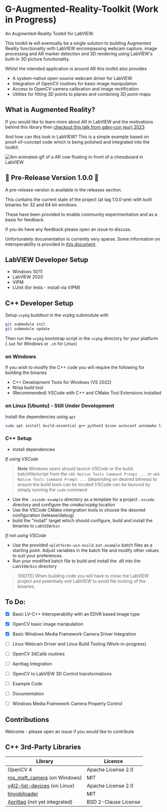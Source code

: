 # G-Augmented-Reality-Toolkit (Work in Progress)

An Augmented-Reality Toolkit for LabVIEW.

This toolkit ~~is~~ will eventually be a single solution to building Augmented Reality functionality with LabVIEW encompassing webcam capture, image processing and AR marker detection and 3D rendering using LabVIEW's built-in 3D picture functionality.

Whilst the intended application is around AR this toolkit also provides
* A system-native open-source webcam driver for LabVIEW
* Integration of OpenCV routines for basic image manipulation
* Access to OpenCV camera calibration and image rectification
* Utilites for fitting 3D points to planes and combining 3D point-maps

## What is Augmented Reality?

If you would like to learn more about AR in LabVIEW and the motivations behind this library then [checkout this talk from gdev-con (eur) 2023](https://youtu.be/N7MVxLI1WsQ?si=qfJQf3qi_rYwaQ_8)

And how can this look in LabVIEW?
This is a simple example based on proof-of-concept code which is being polished and integrated into the toolkit.

![Am animated-gif of a AR cow floating in-front of a chessboard in LabVIEW](docs/demo.gif "an example of a simple AR application in LabVIEW (built using proof-of-concept code not in this toolkit yet)")

## 🎉 Pre-Release Version 1.0.0 🎉

A pre-release version is available in the releases section.

This contains the current state of the project (at tag 1.0.0-pre) with built binaries for 32 and 64 bit windows.

These have been provided to enable community experimentation and as a basis for feedback.

If you do have any feedback please open an issue to discuss.

Unfortunately documentation is currently very sparse. Some information on interoperability is provided in [this document](docs/Interop.md).

## LabVIEW Developer Setup
* Windows 10/11
* LabVIEW 2020
* VIPM
* LUnit (for tests - install via VIPM)

## C++ Developer Setup 

Setup `vcpkg` buildtool in the vcpkg submodule with 
```bash
git submodule init
git submodule update
```
Then run the `vcpkg` bootstrap script in the `vcpkg` directory for your platform (`.bat` for Windows or `.sh` for Linux)

### on Windows
If you wish to modify the C++ code you will require the following for building the binaries

* C++ Development Tools for Windows (VS 2022)
* Ninja build tool
* (Recommended) VSCode with C++ and CMake Tool Extensions installed

### on Linux (Ubuntu) - Still Under Development
Install the dependencies using `apt`

```bash
sudo apt install build-essential g++ python3 bison autoconf automake libtool pkg-config python3-jinja2 nasm libx11-dev libxft-dev libxext-dev libxi-dev  libxtst-dev python3-distutils ninja-build gperf libdbus-1-dev libgl1-mesa-dev libgles2-mesa-dev libglu1-mesa-dev libudev-dev libx11-xcb-dev  libxcursor-dev  libxdamage-dev  libxinerama-dev libxrandr-dev
``` 

### C++ Setup

* Install dependencies

_If using VSCode_

> **Note**
> Windows users should launch _VSCode_ or the build batchfile/script from the `x86 Native Tools Command Prompt ...` or `x64 Native Tools Command Prompt ...` (depending on desired bitness) to ensure the build tools can be located
> _VSCode_ can be launced by simply running the `code` command

* Use the `.vscode-example` directory as a template for a project `.vscode` directory and configure the *cmake/vcpkg* location
* Use the VSCode CMake intergration tools to choose the desored configuration (release/debug)
* build the "install" target which should configure, build and install the binaries to `LabVIEW/bin`
  
_If not using VSCode_
* Use the provided `<platform>-win-build.bat-example` batch files as a starting point. Adjust variables in the batch file and modify other values to suit your preferences. 
* Run your modified batch file to build and install the .dll into the `LabVIEW/bin` directory

>![NOTE] 
> When building code you will have to close the LabVIEW project and potentially exit LabVIEW to avoid file locking of the binaries.

## To Do:
- [x] Basic LV-C++ Interoperability with an EDVR based image type
- [x] OpenCV basic image manipulation
- [x] Basic Windows Media Framework Camera Driver Integration
- [ ] Linux Webcam Driver and Linux Build Tooling (Work-in-progress)
- [ ] OpenCV 3dCalib routines
- [ ] Apriltag Integration
- [ ] OpenCV to LabVIEW 3D Control transformations
- [ ] Example Code
- [ ] Documentation
- [ ] Windows Media Framework Camera Property Control


## Contributions
Welcome - please open an issue if you would like to contribute

## C++ 3rd-Party Libraries
| Library | Licence |
|---------|---------|
| OpenCV 4 | Apache License 2.0 |
| [ros_msft_camera](https://github.com/ms-iot/ros_msft_camera) (on Windows) | MIT |
| [v4l2-list-devices](https://github.com/improvess/v4l2-list-devices) (on Linux) | Apache License 2.0 |
| [tinyobjloader](https://github.com/tinyobjloader/tinyobjloader) | MIT |
| [Apriltag](https://github.com/AprilRobotics/apriltag) (not yet integrated) | BSD 2-Clause License |


